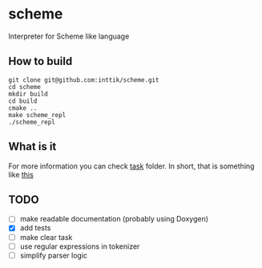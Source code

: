 # scheme
Interpreter for Scheme like language

## How to build

```
git clone git@github.com:inttik/scheme.git
cd scheme
mkdir build
cd build
cmake ..
make scheme_repl
./scheme_repl
```

## What is it
For more information you can check [task](task) folder. In short, that is something like [this](https://inst.eecs.berkeley.edu/~cs61a/fa14/assets/interpreter/scheme.html)

## TODO
- [ ] make readable documentation (probably using Doxygen)
- [x] add tests
- [ ] make clear task
- [ ] use regular expressions in tokenizer
- [ ] simplify parser logic
